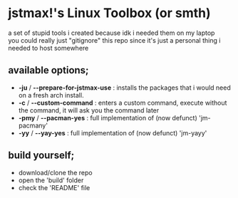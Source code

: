# jstmax!'s Linux Toolbox (or smth)
a set of stupid tools i created because idk i needed them on my laptop \
you could really just "gitignore" this repo since it's just a personal thing i needed to host somewhere

## available options;
* **-ju** / **--prepare-for-jstmax-use** : installs the packages that i would need on a fresh arch install.
* **-c** / **--custom-command** : enters a custom command, execute without the command, it will ask you the command later
* **-pmy** / **--pacman-yes** : full implementation of (now defunct) 'jm-pacmany'
* **-yy** / **--yay-yes** : full implementation of (now defunct) 'jm-yayy'

## build yourself;
* download/clone the repo
* open the 'build' folder
* check the 'README' file

